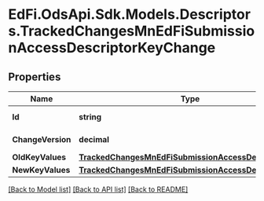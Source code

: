 # EdFi.OdsApi.Sdk.Models.Descriptors.TrackedChangesMnEdFiSubmissionAccessDescriptorKeyChange

## Properties

Name | Type | Description | Notes
------------ | ------------- | ------------- | -------------
**Id** | **string** | Resource identifier | [optional] 
**ChangeVersion** | **decimal** | Change version | [optional] 
**OldKeyValues** | [**TrackedChangesMnEdFiSubmissionAccessDescriptorKey**](TrackedChangesMnEdFiSubmissionAccessDescriptorKey.md) |  | [optional] 
**NewKeyValues** | [**TrackedChangesMnEdFiSubmissionAccessDescriptorKey**](TrackedChangesMnEdFiSubmissionAccessDescriptorKey.md) |  | [optional] 

[[Back to Model list]](../README.md#documentation-for-models) [[Back to API list]](../README.md#documentation-for-api-endpoints) [[Back to README]](../README.md)

